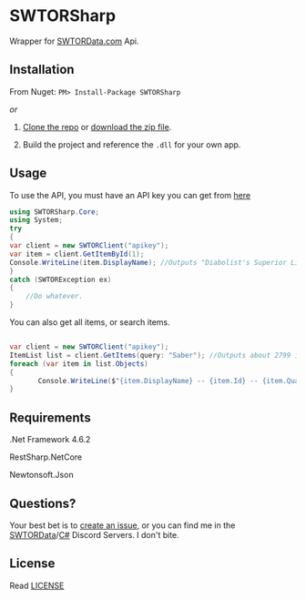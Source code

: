 # SWTORSharp
Wrapper for [SWTORData.com](http://swtordata.com) Api.

## Installation 
 From Nuget:
`PM> Install-Package SWTORSharp`

*or*
1. [Clone the repo](https://github.com/c9ruhe/SWTORSharp.git) or [download the zip file](https://github.com/c9ruhe/SWTORSharp/archive/master.zip).

2. Build the project and reference the `.dll` for your own app.

## Usage
To use the API, you must have an API key you can get from [here](http://swtordata.com/api)
```c#
using SWTORSharp.Core;
using System;
try
{
var client = new SWTORClient("apikey");
var item = client.GetItemById(1);
Console.WriteLine(item.DisplayName); //Outputs "Diabolist's Superior Lightsabe"
}
catch (SWTORException ex)
{
    //Do whatever.
}
```
You can also get all items, or search items.
```c#

var client = new SWTORClient("apikey");
ItemList list = client.GetItems(query: "Saber"); //Outputs about 2799 items with all pages combined.
foreach (var item in list.Objects)
{
       Console.WriteLine($"{item.DisplayName} -- {item.Id} -- {item.Quality.Name}");
}
```

## Requirements

.Net Framework 4.6.2

RestSharp.NetCore

Newtonsoft.Json

## Questions?

Your best bet is to [create an issue](https://github.com/c9ruhe/SWTORSharp/issues/new), or you can find me in the [SWTORData](https://discord.gg/7WwKKHM)/[C#](https://discord.gg/GB4FNGp) Discord Servers. I don't bite.

## License
Read [LICENSE](https://github.com/c9ruhe/SWTORSharp/blob/master/LICENSE)
